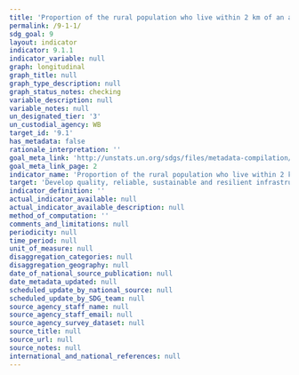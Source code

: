 ```yaml
---
title: 'Proportion of the rural population who live within 2 km of an all-season road'
permalink: /9-1-1/
sdg_goal: 9
layout: indicator
indicator: 9.1.1
indicator_variable: null
graph: longitudinal
graph_title: null
graph_type_description: null
graph_status_notes: checking
variable_description: null
variable_notes: null
un_designated_tier: '3'
un_custodial_agency: WB
target_id: '9.1'
has_metadata: false
rationale_interpretation: ''
goal_meta_link: 'http://unstats.un.org/sdgs/files/metadata-compilation/Metadata-Goal-9.pdf'
goal_meta_link_page: 2
indicator_name: 'Proportion of the rural population who live within 2 km of an all-season road'
target: 'Develop quality, reliable, sustainable and resilient infrastructure, including regional and transborder infrastructure, to support economic development and human well-being, with a focus on affordable and equitable access for all.'
indicator_definition: ''
actual_indicator_available: null
actual_indicator_available_description: null
method_of_computation: ''
comments_and_limitations: null
periodicity: null
time_period: null
unit_of_measure: null
disaggregation_categories: null
disaggregation_geography: null
date_of_national_source_publication: null
date_metadata_updated: null
scheduled_update_by_national_source: null
scheduled_update_by_SDG_team: null
source_agency_staff_name: null
source_agency_staff_email: null
source_agency_survey_dataset: null
source_title: null
source_url: null
source_notes: null
international_and_national_references: null
---
```

